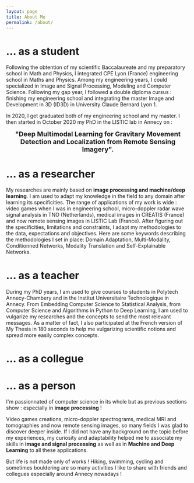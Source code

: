 ```yaml
---
layout: page
title: About Me
permalink: /about/
---
```


# ... as a student

Following the obtention of my scientific Baccalaureate and my preparatory school in Math and Physics, I integrated CPE Lyon (France) engineering school in Maths and Physics. Among my engineering years, I could specialized in Image and Signal Processing, Modeling and Computer Science. Following my gap year, I followed a double diploma cursus : finishing my engineering school and integrating the master Image and Development in 3D (ID3D) in University Claude Bernard Lyon 1.

In 2020, I get graduated both of my engineering school and my master. I then started in October 2020 my PhD in the LISTIC lab in Annecy on :

**<center><font size = 4> "Deep Multimodal Learning for Gravitary Movement Detection and Localization from Remote Sensing Imagery". </font></center>**

# ... as a researcher

My researches are mainly based on **image processing and machine/deep learning**. I am used to adapt my knowledge in the field to any domain after learning its specificities. The range of applications of my work is wide : video games when I was in engineering school, micro-doppler radar wave signal analysis in TNO (Netherlands), medical images in CREATIS (France) and now remote sensing images in LISTIC Lab (France). After figuring out the specificities, limitations and constraints, I adapt my methodologies to the data, expectations and objectives. Here are some keywords describing the methodologies I set in place: Domain Adaptation, Multi-Modality, Conditionned Networks, Modality Translation and Self-Explainable Networks.

# ... as a teacher

During my PhD years, I am used to give courses to students in Polytech Annecy-Chambery and in the Institut Universitaire Technologique in Annecy. From Embedding Computer Science to Statistical Analysis, from Computer Science and Algorithms in Python to Deep Learning, I am used to vulgarize my researches and the concepts to send the most relevant messages. As a matter of fact, I also participated at the French version of My Thesis in 180 seconds to help me vulgarizing scientific notions and spread more easily complex concepts.

# ... as a collegue


# ... as a person

I'm passionnated of computer science in its whole but as previous sections show : especially in **image processing** !

Video games creations, micro-doppler spectrograms, medical MRI and tomographies and now remote sensing images, so many fields I was glad to discover deeper inside. If I did not have any background on the topic before my experiences, my curiosity and adaptability helped me to associate my skills in **image and signal processing** as well as in **Machine and Deep Learning** to all these applications. 

But life is not made only of works ! Hiking, swimming, cycling and sometimes bouldering are so many activities I like to share with friends and collegues especially around Annecy nowadays ! 